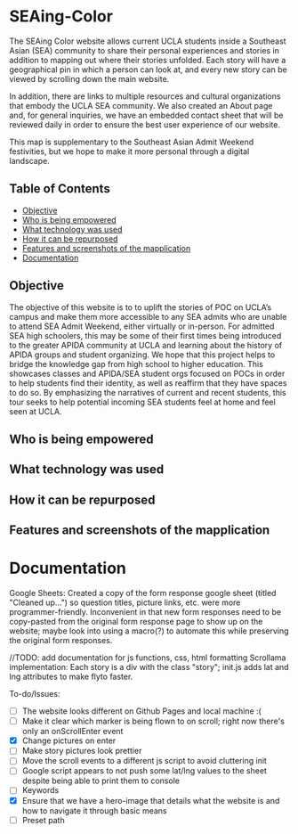 # SEAing-Color
The SEAing Color website allows current UCLA students inside a Southeast Asian (SEA) community to share their personal experiences and stories in addition to mapping out where their stories unfolded. Each story will have a geographical pin in which a person can look at, and every new story can be viewed by scrolling down the main website.

In addition, there are links to multiple resources and cultural organizations that embody the UCLA SEA community. We also created an About page and, for general inquiries, we have an embedded contact sheet that will be reviewed daily in order to ensure the best user experience of our website.

This map is supplementary to the Southeast Asian Admit Weekend festivities, but we hope to make it more personal through a digital landscape.

## Table of Contents
* [Objective](#objective)
* [Who is being empowered](#who-is-being-empowered)
* [What technology was used](#what-technology-was-used)
* [How it can be repurposed](#how-it-can-be-repurposed)
* [Features and screenshots of the mapplication](#features-and-screenshots-of-the-mapplication)
* [Documentation](#documentation)

## Objective

The objective of this website is to to uplift the stories of POC on UCLA’s campus and make them more accessible to any SEA admits who are unable to attend SEA Admit Weekend, either virtually or in-person. For admitted SEA high schoolers, this may be some of their first times being introduced to the greater APIDA community at UCLA and learning about the history of APIDA groups and student organizing. We hope that this project helps to bridge the knowledge gap from high school to higher education. This showcases classes and APIDA/SEA student orgs focused on POCs in order to help students find their identity, as well as reaffirm that they have spaces to do so. By emphasizing the narratives of current and recent students, this tour seeks to help potential incoming SEA students feel at home and feel seen at UCLA.

## Who is being empowered

## What technology was used

## How it can be repurposed

## Features and screenshots of the mapplication


# Documentation 
Google Sheets: 
Created a copy of the form response google sheet (titled "Cleaned up...") so question titles, picture links, etc. were more programmer-friendly. Inconvenient in that new form responses need to be copy-pasted from the original form response page to show up on the website; maybe look into using a macro(?) to automate this while preserving the original form responses. 


//TODO: add documentation for js functions, css, html formatting 
Scrollama implementation: Each story is a div with the class "story"; init.js adds lat and lng attributes to make flyto faster. 


To-do/Issues: 
- [ ] The website looks different on Github Pages and local machine :(
- [ ] Make it clear which marker is being flown to on scroll; right now there's only an onScrollEnter event  
- [x] Change pictures on enter
- [ ] Make story pictures look prettier
- [ ] Move the scroll events to a different js script to avoid cluttering init
- [ ] Google script appears to not push some lat/lng values to the sheet despite being able to print them to console
- [ ] Keywords
- [x] Ensure that we have a hero-image that details what the website is and how to navigate it through basic means
- [ ] Preset path 

